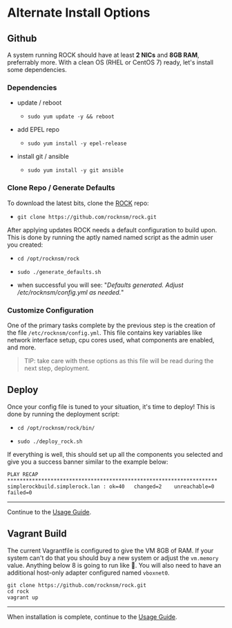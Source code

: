 # Alternate Install Options

## Github

A system running ROCK should have at least **2 NICs** and **8GB RAM**, preferrably more.  With a clean OS (RHEL or CentOS 7) ready, let's install some dependencies.

### Dependencies

* update / reboot

  * `sudo yum update -y && reboot`


* add EPEL repo

  * `sudo yum install -y epel-release`


* install git / ansible

  * `sudo yum install -y git ansible`



### Clone Repo / Generate Defaults

To download the latest bits, clone the [ROCK](https://github.com/rocknsm/rock) repo:

* `git clone https://github.com/rocknsm/rock.git`

After applying updates ROCK needs a default configuration to build upon.  This is done by running the aptly named named script as the admin user you created:

-  `cd /opt/rocknsm/rock`

-  `sudo ./generate_defaults.sh`

-  when successful you will see: "*Defaults generated. Adjust /etc/rocknsm/config.yml as needed.*"


### Customize Configuration

One of the primary tasks complete by the previous step is the creation of the file `/etc/rocknsm/config.yml`.  This file contains key variables like network interface setup, cpu cores used, what components are enabled, and more.

> TIP: take care with these options as this file will be read during the next step, deployment.


## Deploy

Once your config file is tuned to your situation, it's time to deploy!  This is done by running the deployment script:

-  `cd /opt/rocknsm/rock/bin/`

-  `sudo ./deploy_rock.sh`

If everything is well, this should set up all the components you selected and give you a success banner similar to the example below:

```
PLAY RECAP ********************************************************************
simplerockbuild.simplerock.lan : ok=40   changed=2    unreachable=0    failed=0
```

---

Continue to the [Usage Guide](usage.md).





## Vagrant Build

The current Vagrantfile is configured to give the VM 8GB of RAM.  If your system can't do that you should buy a new system or adjust the `vm.memory` value.  Anything below 8 is going to run like :poop:. You will also need to have an additional host-only adapter configured named `vboxnet0`.

```
git clone https://github.com/rocknsm/rock.git
cd rock
vagrant up
```

---

When installation is complete, continue to the [Usage Guide](usage.md).
